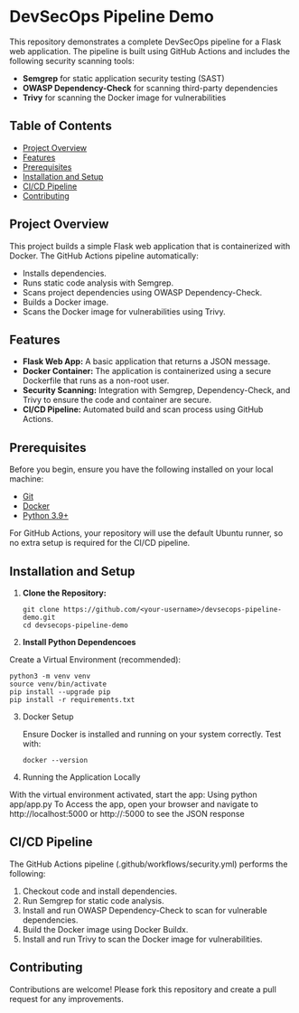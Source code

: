# DevSecOps Pipeline Demo

This repository demonstrates a complete DevSecOps pipeline for a Flask web application. The pipeline is built using GitHub Actions and includes the following security scanning tools:

- **Semgrep** for static application security testing (SAST)
- **OWASP Dependency-Check** for scanning third-party dependencies
- **Trivy** for scanning the Docker image for vulnerabilities

## Table of Contents

- [Project Overview](#project-overview)
- [Features](#features)
- [Prerequisites](#prerequisites)
- [Installation and Setup](#installation-and-setup)
- [CI/CD Pipeline](#cicd-pipeline)
- [Contributing](#contributing)

## Project Overview

This project builds a simple Flask web application that is containerized with Docker. The GitHub Actions pipeline automatically:
- Installs dependencies.
- Runs static code analysis with Semgrep.
- Scans project dependencies using OWASP Dependency-Check.
- Builds a Docker image.
- Scans the Docker image for vulnerabilities using Trivy.

## Features

- **Flask Web App:** A basic application that returns a JSON message.
- **Docker Container:** The application is containerized using a secure Dockerfile that runs as a non-root user.
- **Security Scanning:** Integration with Semgrep, Dependency-Check, and Trivy to ensure the code and container are secure.
- **CI/CD Pipeline:** Automated build and scan process using GitHub Actions.

## Prerequisites

Before you begin, ensure you have the following installed on your local machine:
- [Git](https://git-scm.com/)
- [Docker](https://www.docker.com/)
- [Python 3.9+](https://www.python.org/)

For GitHub Actions, your repository will use the default Ubuntu runner, so no extra setup is required for the CI/CD pipeline.

## Installation and Setup

1. **Clone the Repository:**
   ```
   git clone https://github.com/<your-username>/devsecops-pipeline-demo.git
   cd devsecops-pipeline-demo
   ```
2. **Install Python Dependencoes**

Create a Virtual Environment (recommended):
   ```
   python3 -m venv venv
   source venv/bin/activate
   pip install --upgrade pip
   pip install -r requirements.txt
   ````

3. Docker Setup
   
   Ensure Docker is installed and running on your system correctly. Test with:
      ```
      docker --version
      ```
4. Running the Application Locally

With the virtual environment activated, start the app:
   Using python app/app.py
   To Access the app, open your browser and navigate to http://localhost:5000 or http://<your ip addr>:5000 to see the JSON response

## CI/CD Pipeline

The GitHub Actions pipeline (.github/workflows/security.yml) performs the following:

  1. Checkout code and install dependencies.
  2. Run Semgrep for static code analysis.
  3. Install and run OWASP Dependency-Check to scan for vulnerable dependencies.
  4. Build the Docker image using Docker Buildx.
  5. Install and run Trivy to scan the Docker image for vulnerabilities.

## Contributing

  Contributions are welcome! Please fork this repository and create a pull request for any improvements.



